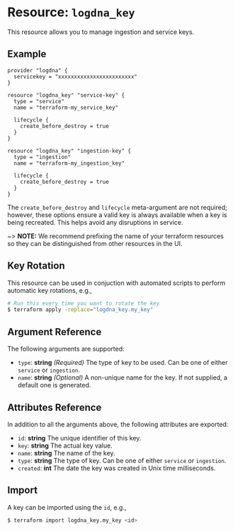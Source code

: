 # Resource: `logdna_key`

This resource allows you to manage ingestion and service keys.

## Example

```hcl
provider "logdna" {
  servicekey = "xxxxxxxxxxxxxxxxxxxxxxxx"
}

resource "logdna_key" "service-key" {
  type = "service"
  name = "terraform-my_service_key"

  lifecycle {
    create_before_destroy = true
  }
}

resource "logdna_key" "ingestion-key" {
  type = "ingestion"
  name = "terraform-my_ingestion_key"

  lifecycle {
    create_before_destroy = true
  }
}
```

The `create_before_destroy` and `lifecycle` meta-argument are not required; however, these options ensure a valid key is always available when a key is being recreated. This helps avoid any disruptions in service.

~> **NOTE:** We recommend prefixing the name of your terraform resources so they can be distinguished from other resources in the UI.

## Key Rotation

This resource can be used in conjuction with automated scripts to perform automatic key rotations, e.g.,

```sh
# Run this every time you want to rotate the key
$ terraform apply -replace="logdna_key.my_key"
```

## Argument Reference

The following arguments are supported:

- `type`: **string** _(Required)_ The type of key to be used. Can be one of either `service` or `ingestion`.
- `name`: **string** _(Optional)_ A non-unique name for the key. If not supplied, a default one is generated.

## Attributes Reference

In addition to all the arguments above, the following attributes are exported:

- `id`: **string** The unique identifier of this key.
- `key`: **string** The actual key value.
- `name`: **string** The name of the key.
- `type`: **string** The type of key. Can be one of either `service` or `ingestion`.
- `created`: **int** The date the key was created in Unix time milliseconds.

## Import

A key can be imported using the `id`, e.g.,

```sh
$ terraform import logdna_key.my_key <id>
```
